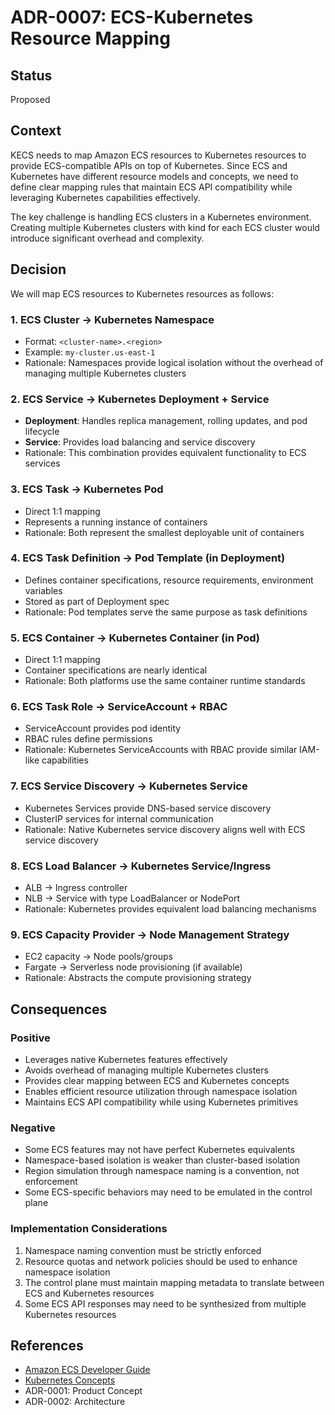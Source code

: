 # ADR-0007: ECS-Kubernetes Resource Mapping

## Status
Proposed

## Context
KECS needs to map Amazon ECS resources to Kubernetes resources to provide ECS-compatible APIs on top of Kubernetes. Since ECS and Kubernetes have different resource models and concepts, we need to define clear mapping rules that maintain ECS API compatibility while leveraging Kubernetes capabilities effectively.

The key challenge is handling ECS clusters in a Kubernetes environment. Creating multiple Kubernetes clusters with kind for each ECS cluster would introduce significant overhead and complexity.

## Decision
We will map ECS resources to Kubernetes resources as follows:

### 1. ECS Cluster → Kubernetes Namespace
- Format: `<cluster-name>.<region>`
- Example: `my-cluster.us-east-1`
- Rationale: Namespaces provide logical isolation without the overhead of managing multiple Kubernetes clusters

### 2. ECS Service → Kubernetes Deployment + Service
- **Deployment**: Handles replica management, rolling updates, and pod lifecycle
- **Service**: Provides load balancing and service discovery
- Rationale: This combination provides equivalent functionality to ECS services

### 3. ECS Task → Kubernetes Pod
- Direct 1:1 mapping
- Represents a running instance of containers
- Rationale: Both represent the smallest deployable unit of containers

### 4. ECS Task Definition → Pod Template (in Deployment)
- Defines container specifications, resource requirements, environment variables
- Stored as part of Deployment spec
- Rationale: Pod templates serve the same purpose as task definitions

### 5. ECS Container → Kubernetes Container (in Pod)
- Direct 1:1 mapping
- Container specifications are nearly identical
- Rationale: Both platforms use the same container runtime standards

### 6. ECS Task Role → ServiceAccount + RBAC
- ServiceAccount provides pod identity
- RBAC rules define permissions
- Rationale: Kubernetes ServiceAccounts with RBAC provide similar IAM-like capabilities

### 7. ECS Service Discovery → Kubernetes Service
- Kubernetes Services provide DNS-based service discovery
- ClusterIP services for internal communication
- Rationale: Native Kubernetes service discovery aligns well with ECS service discovery

### 8. ECS Load Balancer → Kubernetes Service/Ingress
- ALB → Ingress controller
- NLB → Service with type LoadBalancer or NodePort
- Rationale: Kubernetes provides equivalent load balancing mechanisms

### 9. ECS Capacity Provider → Node Management Strategy
- EC2 capacity → Node pools/groups
- Fargate → Serverless node provisioning (if available)
- Rationale: Abstracts the compute provisioning strategy

## Consequences

### Positive
- Leverages native Kubernetes features effectively
- Avoids overhead of managing multiple Kubernetes clusters
- Provides clear mapping between ECS and Kubernetes concepts
- Enables efficient resource utilization through namespace isolation
- Maintains ECS API compatibility while using Kubernetes primitives

### Negative
- Some ECS features may not have perfect Kubernetes equivalents
- Namespace-based isolation is weaker than cluster-based isolation
- Region simulation through namespace naming is a convention, not enforcement
- Some ECS-specific behaviors may need to be emulated in the control plane

### Implementation Considerations
1. Namespace naming convention must be strictly enforced
2. Resource quotas and network policies should be used to enhance namespace isolation
3. The control plane must maintain mapping metadata to translate between ECS and Kubernetes resources
4. Some ECS API responses may need to be synthesized from multiple Kubernetes resources

## References
- [Amazon ECS Developer Guide](https://docs.aws.amazon.com/AmazonECS/latest/developerguide/)
- [Kubernetes Concepts](https://kubernetes.io/docs/concepts/)
- ADR-0001: Product Concept
- ADR-0002: Architecture